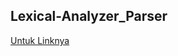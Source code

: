 ## Lexical-Analyzer_Parser
[Untuk Linknya](https://share.streamlit.io/fadhlyal/lexical-analyzer_parser/try.py)
